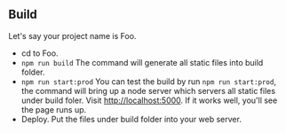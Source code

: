 ## Build

Let's say your project name is Foo. 

* cd to Foo.
* `npm run build`
The command will generate all static files into build folder.
* `npm run start:prod`
You can test the build by run `npm run start:prod`, the command will bring up a node server which servers all static files under build foler. 
Visit [http://localhost:5000](http://localhost:5000). If it works well, you'll see the page runs up.
* Deploy. 
Put the files under build folder into your web server.
